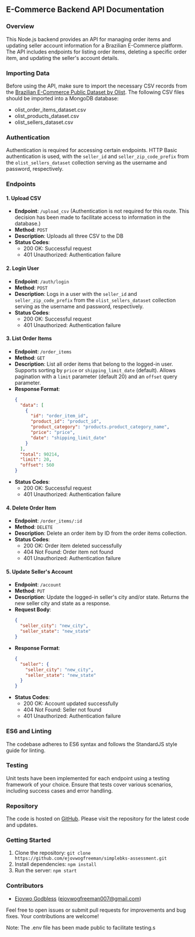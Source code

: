 ## E-Commerce Backend API Documentation

### Overview

This Node.js backend provides an API for managing order items and updating seller account information for a Brazilian E-Commerce platform. The API includes endpoints for listing order items, deleting a specific order item, and updating the seller's account details.

### Importing Data

Before using the API, make sure to import the necessary CSV records from the [Brazilian E-Commerce Public Dataset by Olist](https://www.kaggle.com/olistbr/brazilian-ecommerce). The following CSV files should be imported into a MongoDB database:

- olist_order_items_dataset.csv
- olist_products_dataset.csv
- olist_sellers_dataset.csv

### Authentication

Authentication is required for accessing certain endpoints. HTTP Basic authentication is used, with the `seller_id` and `seller_zip_code_prefix` from the `olist_sellers_dataset` collection serving as the username and password, respectively.

### Endpoints

#### 1. Upload CSV

- **Endpoint**: `/upload_csv` (Authentication is not required for this route. This decision has been made to facilitate access to information in the database.)
- **Method**: `POST`
- **Description**: Uploads all three CSV to the DB
- **Status Codes**:
  - 200 OK: Successful request
  - 401 Unauthorized: Authentication failure

#### 2. Login User

- **Endpoint**: `/auth/login`
- **Method**: `POST`
- **Description**: Logs in a user with the `seller_id` and `seller_zip_code_prefix` from the `olist_sellers_dataset` collection serving as the username and password, respectively.
- **Status Codes**:
  - 200 OK: Successful request
  - 401 Unauthorized: Authentication failure

#### 3. List Order Items

- **Endpoint**: `/order_items`
- **Method**: `GET`
- **Description**: List all order items that belong to the logged-in user. Supports sorting by `price` or `shipping_limit_date` (default). Allows pagination with a `limit` parameter (default 20) and an `offset` query parameter.
- **Response Format**:
  ```json
  {
    "data": [
      {
        "id": "order_item_id",
        "product_id": "product_id",
        "product_category": "products.product_category_name",
        "price": "price",
        "date": "shipping_limit_date"
      }
    ],
    "total": 90214,
    "limit": 20,
    "offset": 560
  }
  ```
- **Status Codes**:
  - 200 OK: Successful request
  - 401 Unauthorized: Authentication failure

#### 4. Delete Order Item

- **Endpoint**: `/order_items/:id`
- **Method**: `DELETE`
- **Description**: Delete an order item by ID from the order items collection.
- **Status Codes**:
  - 200 OK: Order item deleted successfully
  - 404 Not Found: Order item not found
  - 401 Unauthorized: Authentication failure

#### 5. Update Seller's Account

- **Endpoint**: `/account`
- **Method**: `PUT`
- **Description**: Update the logged-in seller's city and/or state. Returns the new seller city and state as a response.
- **Request Body**:
  ```json
  {
    "seller_city": "new_city",
    "seller_state": "new_state"
  }
  ```
- **Response Format**:
  ```json
  {
    "seller": {
      "seller_city": "new_city",
      "seller_state": "new_state"
    }
  }
  ```
- **Status Codes**:
  - 200 OK: Account updated successfully
  - 404 Not Found: Seller not found
  - 401 Unauthorized: Authentication failure

### ES6 and Linting

The codebase adheres to ES6 syntax and follows the StandardJS style guide for linting.

### Testing

Unit tests have been implemented for each endpoint using a testing framework of your choice. Ensure that tests cover various scenarios, including success cases and error handling.

### Repository

The code is hosted on [GitHub](https://github.com/ejovwogfreeman/simplebks-assessment.git). Please visit the repository for the latest code and updates.

### Getting Started

1. Clone the repository: `git clone https://github.com/ejovwogfreeman/simplebks-assessment.git`
2. Install dependencies: `npm install`
3. Run the server: `npm start`

### Contributors

- [Ejovwo Godbless](https://github.com/ejovwogfreeman) (ejovwogfreeman007@gmail.com)

Feel free to open issues or submit pull requests for improvements and bug fixes. Your contributions are welcome!

Note: The .env file has been made public to facilitate testing.s
